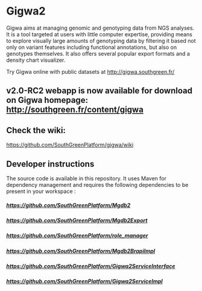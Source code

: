 # Gigwa2

Gigwa aims at managing genomic and genotyping data from NGS analyses. It is a tool targeted at users with little computer expertise, providing means to explore visually large amounts of genotyping data by filtering it based not only on variant features including functional annotations, but also on genotypes themselves. It also offers several popular export formats and a density chart visualizer.

Try Gigwa online with public datasets at http://gigwa.southgreen.fr/

## v2.0-RC2 webapp is now available for download on Gigwa homepage: http://southgreen.fr/content/gigwa

## Check the wiki:
https://github.com/SouthGreenPlatform/gigwa/wiki

## Developer instructions

The source code is available in this repository. It uses Maven for dependency management and requires the following dependencies to be present in your workspace :

##### https://github.com/SouthGreenPlatform/Mgdb2
##### https://github.com/SouthGreenPlatform/Mgdb2Export
##### https://github.com/SouthGreenPlatform/role_manager
##### https://github.com/SouthGreenPlatform/Mgdb2BrapiImpl
##### https://github.com/SouthGreenPlatform/Gigwa2ServiceInterface
##### https://github.com/SouthGreenPlatform/Gigwa2ServiceImpl
